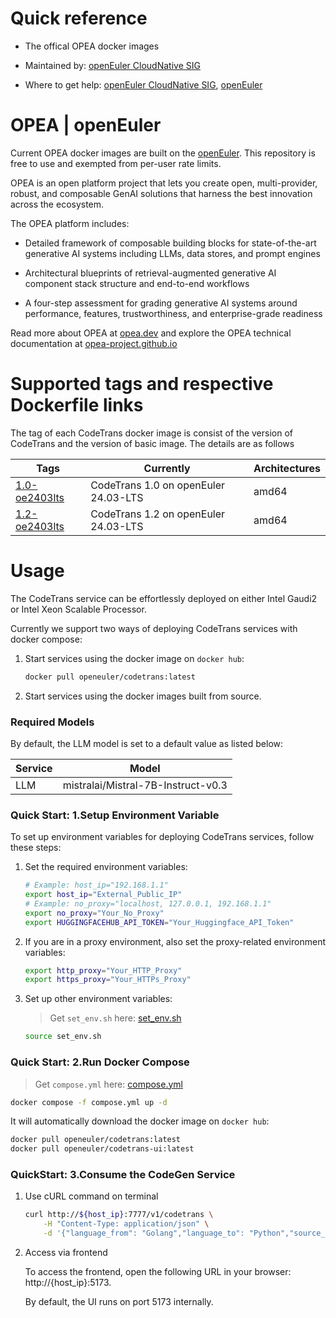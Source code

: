 # Quick reference

- The offical OPEA docker images

- Maintained by: [openEuler CloudNative SIG](https://gitee.com/openeuler/cloudnative)

- Where to get help: [openEuler CloudNative SIG](https://gitee.com/openeuler/cloudnative), [openEuler](https://gitee.com/openeuler/community)

# OPEA | openEuler

Current OPEA docker images are built on the [openEuler](https://repo.openeuler.org/)⁠. This repository is free to use and exempted from per-user rate limits.

OPEA is an open platform project that lets you create open, multi-provider, robust, and composable GenAI solutions that harness the best innovation across the ecosystem.

The OPEA platform includes:

- Detailed framework of composable building blocks for state-of-the-art generative AI systems including LLMs, data stores, and prompt engines

- Architectural blueprints of retrieval-augmented generative AI component stack structure and end-to-end workflows

- A four-step assessment for grading generative AI systems around performance, features, trustworthiness, and enterprise-grade readiness

Read more about OPEA at [opea.dev](https://opea.dev/) and explore the OPEA technical documentation at [opea-project.github.io](https://opea-project.github.io/)

# Supported tags and respective Dockerfile links

The tag of each CodeTrans docker image is consist of the version of CodeTrans and the version of basic image. The details are as follows

| Tags | Currently |  Architectures|
|--|--|--|
|[1.0-oe2403lts](https://gitee.com/openeuler/openeuler-docker-images/blob/master/AI/opea/codetrans/1.0/24.03-lts/Dockerfile)| CodeTrans 1.0 on openEuler 24.03-LTS | amd64 |
|[1.2-oe2403lts](https://gitee.com/openeuler/openeuler-docker-images/blob/master/AI/opea/codetrans/1.2/24.03-lts/Dockerfile)| CodeTrans 1.2 on openEuler 24.03-LTS | amd64 |

# Usage

The CodeTrans service can be effortlessly deployed on either Intel Gaudi2 or Intel Xeon Scalable Processor.

Currently we support two ways of deploying CodeTrans services with docker compose:

1. Start services using the docker image on `docker hub`:

   ```bash
   docker pull openeuler/codetrans:latest
   ```

2. Start services using the docker images built from source.

### Required Models

By default, the LLM model is set to a default value as listed below:

| Service | Model                              |
| ------- | ---------------------------------- |
| LLM     | mistralai/Mistral-7B-Instruct-v0.3 |

### Quick Start: 1.Setup Environment Variable

To set up environment variables for deploying CodeTrans services, follow these steps:

1. Set the required environment variables:

   ```bash
   # Example: host_ip="192.168.1.1"
   export host_ip="External_Public_IP"
   # Example: no_proxy="localhost, 127.0.0.1, 192.168.1.1"
   export no_proxy="Your_No_Proxy"
   export HUGGINGFACEHUB_API_TOKEN="Your_Huggingface_API_Token"
   ```

2. If you are in a proxy environment, also set the proxy-related environment variables:

   ```bash
   export http_proxy="Your_HTTP_Proxy"
   export https_proxy="Your_HTTPs_Proxy"
   ```

3. Set up other environment variables:

   > Get `set_env.sh` here: [set_env.sh](https://gitee.com/openeuler/openeuler-docker-images/tree/master/AI/opea/codetrans/doc/set_env.sh) 

   ```bash
   source set_env.sh
   ```

### Quick Start: 2.Run Docker Compose 

> Get `compose.yml` here: [compose.yml](https://gitee.com/openeuler/openeuler-docker-images/tree/master/AI/opea/codetrans/doc/compose.yml)

```bash
docker compose -f compose.yml up -d
```

It will automatically download the docker image on `docker hub`:

```bash
docker pull openeuler/codetrans:latest
docker pull openeuler/codetrans-ui:latest
```

### QuickStart: 3.Consume the CodeGen Service

1. Use cURL command on terminal

   ```bash
   curl http://${host_ip}:7777/v1/codetrans \
       -H "Content-Type: application/json" \
       -d '{"language_from": "Golang","language_to": "Python","source_code": "package main\n\nimport \"fmt\"\nfunc main() {\n    fmt.Println(\"Hello, World!\");\n}"}'
   ```

2. Access via frontend

   To access the frontend, open the following URL in your browser: http://{host_ip}:5173.

   By default, the UI runs on port 5173 internally.

